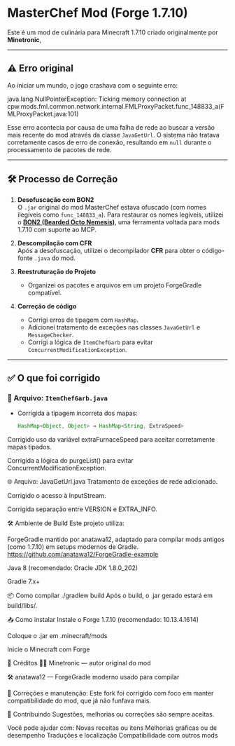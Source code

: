 # MasterChef Mod (Forge 1.7.10)

Este é um mod de culinária para Minecraft 1.7.10 criado originalmente por **Minetronic**, 

---

## ⚠️ Erro original

Ao iniciar um mundo, o jogo crashava com o seguinte erro:

java.lang.NullPointerException: Ticking memory connection
at cpw.mods.fml.common.network.internal.FMLProxyPacket.func_148833_a(FMLProxyPacket.java:101)

Esse erro acontecia por causa de uma falha de rede ao buscar a versão mais recente do mod através da classe `JavaGetUrl`. O sistema não tratava corretamente casos de erro de conexão, resultando em `null` durante o processamento de pacotes de rede.

---

## 🛠️ Processo de Correção

1. **Desofuscação com BON2**  
   O `.jar` original do mod MasterChef estava ofuscado (com nomes ilegíveis como `func_148833_a`). Para restaurar os nomes legíveis, utilizei o **[BON2 (Bearded Octo Nemesis)](https://github.com/luacs1998/BON2)**, uma ferramenta voltada para mods 1.7.10 com suporte ao MCP.

2. **Descompilação com CFR**  
   Após a desofuscação, utilizei o decompilador **CFR** para obter o código-fonte `.java` do mod.

3. **Reestruturação do Projeto**  
   - Organizei os pacotes e arquivos em um projeto ForgeGradle compatível.

4. **Correção de código**  
   - Corrigi erros de tipagem com `HashMap`.
   - Adicionei tratamento de exceções nas classes `JavaGetUrl` e `MessageChecker`.
   - Corrigi a lógica de `ItemChefGarb` para evitar `ConcurrentModificationException`.

---

## ✅ O que foi corrigido

### 🔧 Arquivo: `ItemChefGarb.java`

- Corrigida a tipagem incorreta dos mapas:
  ```java
  HashMap<Object, Object> → HashMap<String, ExtraSpeed>
Corrigido uso da variável extraFurnaceSpeed para aceitar corretamente mapas tipados.

Corrigida a lógica do purgeList() para evitar ConcurrentModificationException.

🌐 Arquivo: JavaGetUrl.java
Tratamento de exceções de rede adicionado.

Corrigido o acesso à InputStream.

Corrigida separação entre VERSION e EXTRA_INFO.

🛠️ Ambiente de Build
Este projeto utiliza:

ForgeGradle mantido por anatawa12, adaptado para compilar mods antigos (como 1.7.10) em setups modernos de Gradle.
https://github.com/anatawa12/ForgeGradle-example

Java 8 (recomendado: Oracle JDK 1.8.0_202)

Gradle 7.x+

📦 Como compilar
./gradlew build
Após o build, o .jar gerado estará em build/libs/.

📥 Como instalar
Instale o Forge 1.7.10 (recomendado: 10.13.4.1614)

Coloque o .jar em .minecraft/mods

Inicie o Minecraft com Forge

👥 Créditos
👨‍🍳 Minetronic — autor original do mod

🛠️ anatawa12 — ForgeGradle moderno usado para compilar

🔁 Correções e manutenção: Este fork foi corrigido com foco em manter compatibilidade do mod, que já não funfava mais.

🤝 Contribuindo
Sugestões, melhorias ou correções são sempre aceitas.

Você pode ajudar com:
Novas receitas ou itens
Melhorias gráficas ou de desempenho
Traduções e localização
Compatibilidade com outros mods


